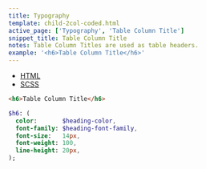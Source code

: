 ```yaml
---
title: Typography
template: child-2col-coded.html
active_page: ['Typography', 'Table Column Title']
snippet_title: Table Column Title
notes: Table Column Titles are used as table headers.
example: '<h6>Table Column Title</h6>'
---
```


* [HTML](0)
* [SCSS](1)

```html
<h6>Table Column Title</h6>
```
```sass
$h6: (
  color:       $heading-color,
  font-family: $heading-font-family,
  font-size:   14px,
  font-weight: 100,
  line-height: 20px,
);
```
